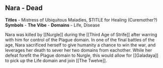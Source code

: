 ## Nara - Dead
**Titles** - Mistress of Ubiquitous Maladies, $TITLE for Healing (Curemother?)
**Symbols** -
**The Vibe** -
**Domains** - Life, Disease

Nara was killed by [[Nurgle]] during the [[Third Age of Strife]] after warring with him for control of the Plague domain. In one of the final battles of the age, Nara sacrificed herself to give humanity a chance to win the war, and leverages her death to sever her two domains from eachother. While her defeat forefit the Plague domain to Nurgle, this would allow for [[Galadaya]] to pick up the Life domain and join [[The Twelve]].
